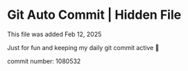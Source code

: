 # Git Auto Commit | Hidden File

This file was added Feb 12, 2025

Just for fun and keeping my daily git commit active 🤪

commit number: 1080532
